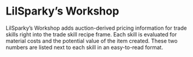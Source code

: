 # LilSparky’s Workshop

LilSparky’s Workshop adds auction-derived pricing information for trade skills right into the trade skill recipe frame. Each skill is evaluated for material costs and the potential value of the item created. These two numbers are listed next to each skill in an easy-to-read format.
